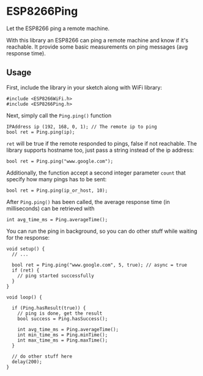 # ESP8266Ping
Let the ESP8266 ping a remote machine.

With this library an ESP8266 can ping a remote machine and know if it's reachable.
It provide some basic measurements on ping messages (avg response time).

## Usage

First, include the library in your sketch along with WiFi library:

```Arduino
#include <ESP8266WiFi.h>
#include <ESP8266Ping.h>
```

Next, simply call the `Ping.ping()` function

```Arduino
IPAddress ip (192, 168, 0, 1); // The remote ip to ping
bool ret = Ping.ping(ip);
```

`ret` will be true if the remote responded to pings, false if not reachable.
The library supports hostname too, just pass a string instead of the ip address:

```Arduino
bool ret = Ping.ping("www.google.com");
```

Additionally, the function accept a second integer parameter `count` that specify how many pings has to be sent:

```Arduino
bool ret = Ping.ping(ip_or_host, 10);
```

After `Ping.ping()` has been called, the average response time (in milliseconds) can be retrieved with

```Arduino
int avg_time_ms = Ping.averageTime();
```

You can run the ping in background, so you can do other stuff while waiting for the response:

```Arduino
void setup() {
  // ...

  bool ret = Ping.ping("www.google.com", 5, true); // async = true
  if (ret) {
    // ping started successfully
  }
}

void loop() {

  if (Ping.hasResult(true)) {
    // ping is done, get the result
    bool success = Ping.hasSuccess();

    int avg_time_ms = Ping.averageTime();
    int min_time_ms = Ping.minTime();
    int max_time_ms = Ping.maxTime();
  }

  // do other stuff here
  delay(200);
}
```
